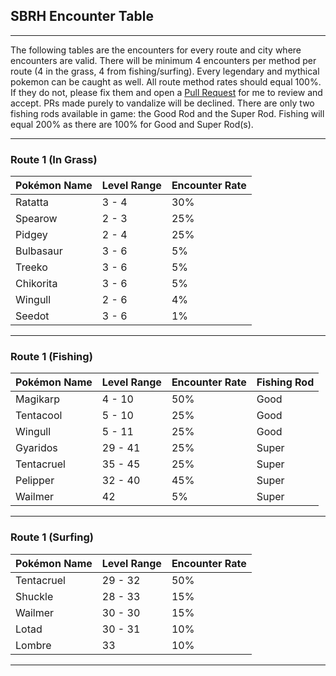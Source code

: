 ## SBRH Encounter Table
-----
The following tables are the encounters for every route and city where encounters are valid. There will be minimum 4 encounters per method per route (4 in the grass, 4 from fishing/surfing). Every legendary and mythical pokemon can be caught as well. All route method rates should equal 100%. If they do not, please fix them and open a [Pull Request](https://docs.github.com/en/desktop/contributing-and-collaborating-using-github-desktop/working-with-your-remote-repository-on-github-or-github-enterprise/creating-an-issue-or-pull-request) for me to review and accept. PRs made purely to vandalize will be declined. There are only two fishing rods available in game: the Good Rod and the Super Rod. Fishing will equal 200% as there are 100% for Good and Super Rod(s).

-----
### Route 1 (In Grass)
| Pokémon Name | Level Range | Encounter Rate |
| ------------ | ----------- | -------------- |
| Ratatta | 3 - 4 | 30% |
| Spearow | 2 - 3 | 25% |
| Pidgey | 2 - 4 | 25% |
| Bulbasaur | 3 - 6 | 5% |
| Treeko | 3 - 6 | 5% |
| Chikorita | 3 - 6 | 5% |
| Wingull | 2 - 6 | 4% |
| Seedot | 3 - 6 | 1% |

-----
### Route 1 (Fishing)
| Pokémon Name | Level Range | Encounter Rate | Fishing Rod |
| ------------ | ----------- | -------------- | ----------- |
| Magikarp | 4 - 10 | 50% | Good |
| Tentacool | 5 - 10 | 25% | Good |
| Wingull | 5 - 11 | 25% | Good |
| Gyaridos | 29 - 41 | 25% | Super | 
| Tentacruel | 35 - 45 | 25% | Super |
| Pelipper | 32 - 40 | 45% | Super |
| Wailmer | 42 | 5% | Super |

-----
### Route 1 (Surfing)
| Pokémon Name | Level Range | Encounter Rate | 
| ------------ | ----------- | -------------- |
| Tentacruel | 29 - 32 | 50% |
| Shuckle | 28 - 33 | 15% |
| Wailmer | 30 - 30 | 15% |
| Lotad | 30 - 31 | 10% |
| Lombre | 33 | 10% |

-----


